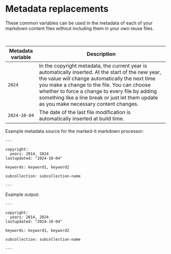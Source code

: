<!--
# Copyright 2022, 2024 IBM Inc. All rights reserved
# SPDX-License-Identifier: Apache2.0
# Last updated: 2024-10-04
-->

# Metadata replacements
These common variables can be used in the metadata of each of your markdown content files without including them in your own reuse files.



<br />

|Metadata variable|Description|
|----------|-----------|
|`2024`|In the copyright metadata, the current year is automatically inserted. At the start of the new year, the value will change automatically the next time you make a change to the file. You can choose whether to force a change to every file by adding something like a line break or just let them update as you make necessary content changes.|
|`2024-10-04`|The date of the last file modification is automatically inserted at build time.|

Example metadata source for the marked-it markdown processor:
```
---

copyright:
  years: 2014, 2024
lastupdated: "2024-10-04"

keywords: keyword1, keyword2

subcollection: subcollection-name

---
```

Example output:
```
---

copyright:
  years: 2014, 2024
lastupdated: "2024-10-04"

keywords: keyword1, keyword2

subcollection: subcollection-name

---
```
